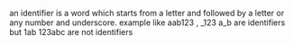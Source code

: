 an identifier is a word which starts from a letter and followed by a letter or any number and underscore.
example like aab123 , _123 a_b are identifiers but 1ab 123abc are not identifiers
